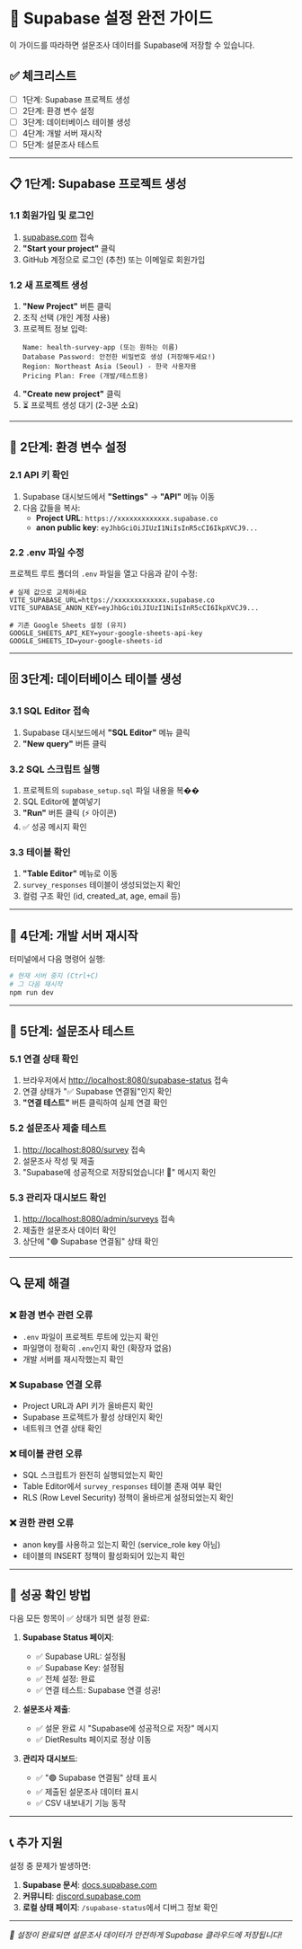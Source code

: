 # 🚀 Supabase 설정 완전 가이드

이 가이드를 따라하면 설문조사 데이터를 Supabase에 저장할 수 있습니다.

## ✅ 체크리스트

- [ ] 1단계: Supabase 프로젝트 생성
- [ ] 2단계: 환경 변수 설정
- [ ] 3단계: 데이터베이스 테이블 생성
- [ ] 4단계: 개발 서버 재시작
- [ ] 5단계: 설문조사 테스트

---

## 📋 1단계: Supabase 프로젝트 생성

### 1.1 회원가입 및 로그인

1. [supabase.com](https://supabase.com) 접속
2. **"Start your project"** 클릭
3. GitHub 계정으로 로그인 (추천) 또는 이메일로 회원가입

### 1.2 새 프로젝트 생성

1. **"New Project"** 버튼 클릭
2. 조직 선택 (개인 계정 사용)
3. 프로젝트 정보 입력:
   ```
   Name: health-survey-app (또는 원하는 이름)
   Database Password: 안전한 비밀번호 생성 (저장해두세요!)
   Region: Northeast Asia (Seoul) - 한국 사용자용
   Pricing Plan: Free (개발/테스트용)
   ```
4. **"Create new project"** 클릭
5. ⏳ 프로젝트 생성 대기 (2-3분 소요)

---

## 🔧 2단계: 환경 변수 설정

### 2.1 API 키 확인

1. Supabase 대시보드에서 **"Settings"** → **"API"** 메뉴 이동
2. 다음 값들을 복사:
   - **Project URL**: `https://xxxxxxxxxxxxx.supabase.co`
   - **anon public key**: `eyJhbGciOiJIUzI1NiIsInR5cCI6IkpXVCJ9...`

### 2.2 .env 파일 수정

프로젝트 루트 폴더의 `.env` 파일을 열고 다음과 같이 수정:

```env
# 실제 값으로 교체하세요
VITE_SUPABASE_URL=https://xxxxxxxxxxxxx.supabase.co
VITE_SUPABASE_ANON_KEY=eyJhbGciOiJIUzI1NiIsInR5cCI6IkpXVCJ9...

# 기존 Google Sheets 설정 (유지)
GOOGLE_SHEETS_API_KEY=your-google-sheets-api-key
GOOGLE_SHEETS_ID=your-google-sheets-id
```

---

## 🗄️ 3단계: 데이터베이스 테이블 생성

### 3.1 SQL Editor 접속

1. Supabase 대시보드에서 **"SQL Editor"** 메뉴 클릭
2. **"New query"** 버튼 클릭

### 3.2 SQL 스크립트 실행

1. 프로젝트의 `supabase_setup.sql` 파일 내용을 복��
2. SQL Editor에 붙여넣기
3. **"Run"** 버튼 클릭 (⚡ 아이콘)
4. ✅ 성공 메시지 확인

### 3.3 테이블 확인

1. **"Table Editor"** 메뉴로 이동
2. `survey_responses` 테이블이 생성되었는지 확인
3. 컬럼 구조 확인 (id, created_at, age, email 등)

---

## 🔄 4단계: 개발 서버 재시작

터미널에서 다음 명령어 실행:

```bash
# 현재 서버 중지 (Ctrl+C)
# 그 다음 재시작
npm run dev
```

---

## 🧪 5단계: 설문조사 테스트

### 5.1 연결 상태 확인

1. 브라우저에서 [http://localhost:8080/supabase-status](http://localhost:8080/supabase-status) 접속
2. 연결 상태가 "✅ Supabase 연결됨"인지 확인
3. **"연결 테스트"** 버튼 클릭하여 실제 연결 확인

### 5.2 설문조사 제출 테스트

1. [http://localhost:8080/survey](http://localhost:8080/survey) 접속
2. 설문조사 작성 및 제출
3. "Supabase에 성공적으로 저장되었습니다! 🎉" 메시지 확인

### 5.3 관리자 대시보드 확인

1. [http://localhost:8080/admin/surveys](http://localhost:8080/admin/surveys) 접속
2. 제출한 설문조사 데이터 확인
3. 상단에 "🟢 Supabase 연결됨" 상태 확인

---

## 🔍 문제 해결

### ❌ 환경 변수 관련 오류

- `.env` 파일이 프로젝트 루트에 있는지 확인
- 파일명이 정확히 `.env`인지 확인 (확장자 없음)
- 개발 서버를 재시작했는지 확인

### ❌ Supabase 연결 오류

- Project URL과 API 키가 올바른지 확인
- Supabase 프로젝트가 활성 상태인지 확인
- 네트워크 연결 상태 확인

### ❌ 테이블 관련 오류

- SQL 스크립트가 완전히 실행되었는지 확인
- Table Editor에서 `survey_responses` 테이블 존재 여부 확인
- RLS (Row Level Security) 정책이 올바르게 설정되었는지 확인

### ❌ 권한 관련 오류

- anon key를 사용하고 있는지 확인 (service_role key 아님)
- 테이블의 INSERT 정책이 활성화되어 있는지 확인

---

## 🎯 성공 확인 방법

다음 모든 항목이 ✅ 상태가 되면 설정 완료:

1. **Supabase Status 페이지**:

   - ✅ Supabase URL: 설정됨
   - ✅ Supabase Key: 설정됨
   - ✅ 전체 설정: 완료
   - ✅ 연결 테스트: Supabase 연결 성공!

2. **설문조사 제출**:

   - ✅ 설문 완료 시 "Supabase에 성공적으로 저장" 메시지
   - ✅ DietResults 페이지로 정상 이동

3. **관리자 대시보드**:
   - ✅ "🟢 Supabase 연결됨" 상태 표시
   - ✅ 제출된 설문조사 데이터 표시
   - ✅ CSV 내보내기 기능 동작

---

## 📞 추가 지원

설정 중 문제가 발생하면:

1. **Supabase 문서**: [docs.supabase.com](https://docs.supabase.com)
2. **커뮤니티**: [discord.supabase.com](https://discord.supabase.com)
3. **로컬 상태 페이지**: `/supabase-status`에서 디버그 정보 확인

---

_🎉 설정이 완료되면 설문조사 데이터가 안전하게 Supabase 클라우드에 저장됩니다!_
